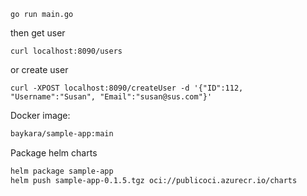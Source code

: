 ```
go run main.go
```

then get user

```
curl localhost:8090/users
```

or create user

```
curl -XPOST localhost:8090/createUser -d '{"ID":112, "Username":"Susan", "Email":"susan@sus.com"}'
```

Docker image:

```bash
baykara/sample-app:main
```

Package helm charts

```bash
helm package sample-app
helm push sample-app-0.1.5.tgz oci://publicoci.azurecr.io/charts
```
